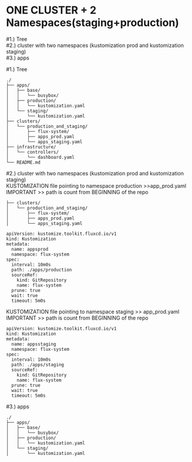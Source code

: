 # ONE CLUSTER + 2 Namespaces(staging+production)


#1.) Tree  
#2.) cluster with two namespaces (kustomization prod and kustomization staging)  
#3.) apps  



#1.) Tree  

```
./
├── apps/
│   ├── base/
│   │   └── busybox/
│   ├── production/
│   │   └── kustomization.yaml
│   └── staging/
│       └── kustomization.yaml
├── clusters/
│   └── production_and_staging/
│       ├── flux-system/
│       ├── apps_prod.yaml
│       └── apps_staging.yaml
├── infrastructure/
│   └── controllers/
│       └── dashboard.yaml
└── README.md
```


#2.) cluster with two namespaces (kustomization prod and kustomization staging)  
KUSTOMIZATION file pointing to namespace production >>app_prod.yaml  
IMPORTANT >> path is count from BEGINNING of the repo  


```
├── clusters/
│   └── production_and_staging/
│       ├── flux-system/
│       ├── apps_prod.yaml
│       └── apps_staging.yaml
```

```
apiVersion: kustomize.toolkit.fluxcd.io/v1
kind: Kustomization
metadata:
  name: appsprod
  namespace: flux-system
spec:
  interval: 10m0s
  path: ./apps/production
  sourceRef:
    kind: GitRepository
    name: flux-system
  prune: true
  wait: true
  timeout: 5m0s
```

KUSTOMIZATION file pointing to namespace staging >> app_prod.yaml  
IMPORTANT >> path is count from BEGINNING of the repo  
```
apiVersion: kustomize.toolkit.fluxcd.io/v1
kind: Kustomization
metadata:
  name: appsstaging
  namespace: flux-system
spec:
  interval: 10m0s
  path: ./apps/staging
  sourceRef:
    kind: GitRepository
    name: flux-system
  prune: true
  wait: true
  timeout: 5m0s
```


#3.) apps  

```
./
├── apps/
│   ├── base/
│   │   └── busybox/
│   ├── production/
│   │   └── kustomization.yaml
│   └── staging/
│       └── kustomization.yaml
```
